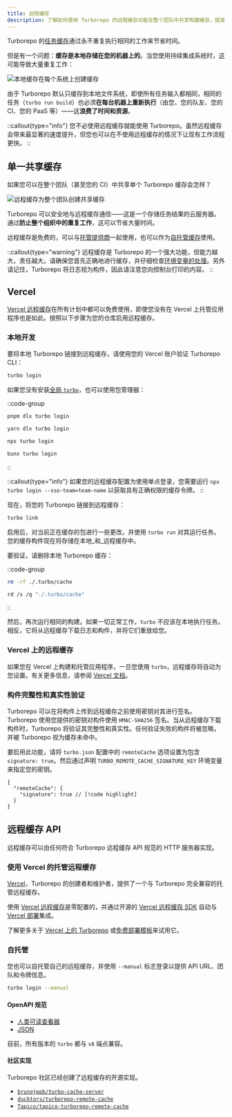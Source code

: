 ```yaml
---
title: 远程缓存
description: 了解如何使用 Turborepo 的远程缓存功能在整个团队中共享构建缓存，提高开发效率。
---
```




Turborepo 的[任务缓存](/crafting-your-repository/caching)通过永不重复执行相同的工作来节省时间。

但是有一个问题：**缓存是本地存储在您的机器上的**。当您使用持续集成系统时，这可能导致大量重复工作：

![本地缓存在每个系统上创建缓存](https://turborepo.com/_next/image?url=%2Fimages%2Fdocs%2Flocal-caching-light.png&w=1920&q=75)

由于 Turborepo 默认只缓存到本地文件系统，即使所有任务输入都相同，相同的任务（`turbo run build`）也必须**在每台机器上重新执行**（由您、您的队友、您的 CI、您的 PaaS 等）——这**浪费了时间和资源**。

::callout{type="info"}
您不必使用远程缓存就能使用 Turborepo。虽然远程缓存会带来最显著的速度提升，但您也可以在不使用远程缓存的情况下让现有工作流程更快。
::

## 单一共享缓存

如果您可以在整个团队（甚至您的 CI）中共享单个 Turborepo 缓存会怎样？

![远程缓存为整个团队创建共享缓存](https://turborepo.com/_next/image?url=%2Fimages%2Fdocs%2Fremote-caching-light.png&w=1920&q=75)

Turborepo 可以安全地与远程缓存通信——这是一个存储任务结果的云服务器。通过**防止整个组织中的重复工作**，这可以节省大量时间。

远程缓存是免费的，可以与[托管提供商](https://turborepo.com/docs/core-concepts/remote-caching#managed-remote-cache-with-vercel)一起使用，也可以作为[自托管缓存](https://turborepo.com/docs/core-concepts/remote-caching#self-hosting)使用。

::callout{type="warning"}
远程缓存是 Turborepo 的一个强大功能，但能力越大，责任越大。请确保您首先正确地进行缓存，并仔细检查[环境变量的处理](/crafting-your-repository/using-environment-variables)。另外请记住，Turborepo 将日志视为构件，因此请注意您向控制台打印的内容。
::

## Vercel

[Vercel 远程缓存](https://vercel.com/docs/monorepos/remote-caching)在所有计划中都可以免费使用，即使您没有在 Vercel 上托管应用程序也是如此。按照以下步骤为您的仓库启用远程缓存。

### 本地开发

要将本地 Turborepo 链接到远程缓存，请使用您的 Vercel 账户验证 Turborepo CLI：

```bash title="Terminal"
turbo login
```

如果您没有安装[全局 `turbo`](/getting-started/installation#global-installation)，也可以使用包管理器：

::code-group

```bash [pnpm]
pnpm dlx turbo login
```

```bash [yarn]
yarn dlx turbo login
```

```bash [npm]
npx turbo login
```

```bash [bun (Beta)]
bunx turbo login
```

::

::callout{type="info"}
如果您的远程缓存配置为使用单点登录，您需要运行 `npx turbo login --sso-team=team-name` 以获取具有正确权限的缓存令牌。
::

现在，将您的 Turborepo 链接到远程缓存：

```bash title="Terminal"
turbo link
```

启用后，对当前正在缓存的包进行一些更改，并使用 `turbo run` 对其运行任务。您的缓存构件现在将存储在本地_和_远程缓存中。

要验证，请删除本地 Turborepo 缓存：

::code-group

```bash [macOS/Linux]
rm -rf ./.turbo/cache
```

```bash [Windows]
rd /s /q "./.turbo/cache"
```

::

然后，再次运行相同的构建。如果一切正常工作，`turbo` 不应该在本地执行任务。相反，它将从远程缓存下载日志和构件，并将它们重放给您。

### Vercel 上的远程缓存

如果您在 Vercel 上构建和托管应用程序，一旦您使用 `turbo`，远程缓存将自动为您设置。有关更多信息，请参阅 [Vercel 文档](https://vercel.com/docs/concepts/monorepos/remote-caching?utm_source=turborepo.com&utm_medium=referral&utm_campaign=docs-link)。

### 构件完整性和真实性验证

Turborepo 可以在将构件上传到远程缓存之前使用密钥对其进行签名。Turborepo 使用您提供的密钥对构件使用 `HMAC-SHA256` 签名。当从远程缓存下载构件时，Turborepo 将验证其完整性和真实性。任何验证失败的构件将被忽略，并被 Turborepo 视为缓存未命中。

要启用此功能，请将 `turbo.json` 配置中的 `remoteCache` 选项设置为包含 `signature: true`。然后通过声明 `TURBO_REMOTE_CACHE_SIGNATURE_KEY` 环境变量来指定您的密钥。

```jsonc title="./turbo.json"
{
  "remoteCache": {
    "signature": true // [!code highlight]
  }
}
```

## 远程缓存 API

远程缓存可以由任何符合 Turborepo 远程缓存 API 规范的 HTTP 服务器实现。

### 使用 Vercel 的托管远程缓存

[Vercel](https://vercel.com)，Turborepo 的创建者和维护者，提供了一个与 Turborepo 完全兼容的托管远程缓存。

使用 [Vercel 远程缓存](https://vercel.com/docs/monorepos/remote-caching)是零配置的，并通过开源的 [Vercel 远程缓存 SDK](https://github.com/vercel/remote-cache) 自动与 [Vercel 部署](https://vercel.com/docs/deployments/overview)集成。

了解更多关于 [Vercel 上的 Turborepo](https://vercel.com/docs/monorepos/turborepo) 或[免费部署模板](https://vercel.com/templates?search=turborepo)来试用它。

### 自托管

您也可以自托管自己的远程缓存，并使用 `--manual` 标志登录以提供 API URL、团队和令牌信息。

```bash title="Terminal"
turbo login --manual
```

#### OpenAPI 规范

- [人类可读查看器](https://turborepo.com/docs/openapi/artifacts/artifact-exists)
- [JSON](https://turborepo.com/api/remote-cache-spec)

目前，所有版本的 `turbo` 都与 `v8` 端点兼容。

#### 社区实现

Turborepo 社区已经创建了远程缓存的开源实现。

- [`brunojppb/turbo-cache-server`](https://github.com/brunojppb/turbo-cache-server)
- [`ducktors/turborepo-remote-cache`](https://github.com/ducktors/turborepo-remote-cache)
- [`Tapico/tapico-turborepo-remote-cache`](https://github.com/Tapico/tapico-turborepo-remote-cache)

